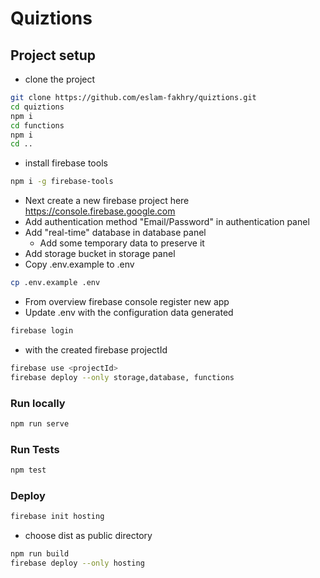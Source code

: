 # Quiztions

## Project setup
* clone the project 
```bash
git clone https://github.com/eslam-fakhry/quiztions.git
cd quiztions
npm i
cd functions 
npm i 
cd ..
```
* install firebase tools
```bash
npm i -g firebase-tools
```
* Next create a new firebase project here https://console.firebase.google.com
* Add authentication method  "Email/Password" in authentication panel 
* Add "real-time" database in database panel
	*  Add some temporary data to preserve it
* Add storage bucket in storage panel
* Copy .env.example to .env
```bash
cp .env.example .env
```
* From overview firebase console register new app
* Update .env with the configuration data generated
```bash
firebase login
```
* with the created firebase projectId 
```bash
firebase use <projectId>
firebase deploy --only storage,database, functions
```
### Run locally
```bash
npm run serve
```
### Run Tests
```bash
npm test
```
### Deploy
```bash
firebase init hosting
```
* choose dist as public directory
```bash
npm run build
firebase deploy --only hosting
```
